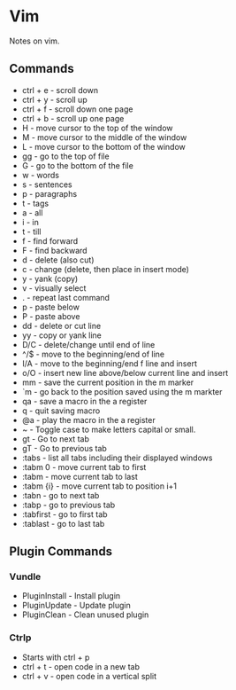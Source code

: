 # Vim 
Notes on vim.

## Commands
* ctrl + e - scroll down
* ctrl + y - scroll up
* ctrl + f - scroll down one page
* ctrl + b - scroll up one page
* H - move cursor to the top of the window
* M - move cursor to the middle of the window
* L - move cursor to the bottom of the window
* gg - go to the top of file
* G - go to the bottom of the file
* w - words
* s - sentences
* p - paragraphs
* t - tags
* a - all
* i - in
* t - till
* f - find forward
* F - find backward
* d - delete (also cut)
* c - change (delete, then place in insert mode)
* y - yank (copy)
* v - visually select
* . - repeat last command
* p - paste below
* P - paste above
* dd - delete or cut line
* yy - copy or yank line
* D/C - delete/change until end of line
* ^/$ - move to the beginning/end of line
* I/A - move to the beginning/end f line and insert
* o/O - insert new line above/below current line and insert
* mm - save the current position in the m marker
* `m - go back to the position saved using the m markter
* qa - save a macro in the a register
* q - quit saving macro
* @a - play the macro in the a register
* ~ - Toggle case to make letters capital or small.
* gt - Go to next tab
* gT - Go to previous tab
* :tabs - list all tabs including their displayed windows
* :tabm 0 - move current tab to first
* :tabm - move current tab to last
* :tabm {i} - move current tab to position i+1
* :tabn - go to next tab
* :tabp - go to previous tab
* :tabfirst - go to first tab
* :tablast - go to last tab

## Plugin Commands
### Vundle
* PluginInstall - Install plugin
* PluginUpdate - Update plugin
* PluginClean - Clean unused plugin

### Ctrlp
* Starts with ctrl + p
* ctrl + t - open code in a new tab
* ctrl + v - open code in a vertical split